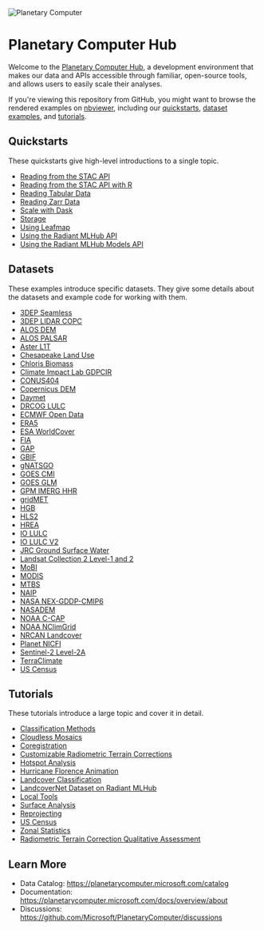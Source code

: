 <img src="https://ai4edatasetspublicassets.blob.core.windows.net/assets/aod_images/planetary_computer_header_800w.png" alt="Planetary Computer"/>

# Planetary Computer Hub

Welcome to the [Planetary Computer Hub](http://planetarycomputer.microsoft.com/compute), a development environment that makes our data and APIs accessible through familiar, open-source tools, and allows users to easily scale their analyses.

If you're viewing this repository from GitHub, you might want to browse the rendered examples on [nbviewer](https://nbviewer.org/github/Microsoft/PlanetaryComputerExamples/tree/main/), including our [quickstarts](https://nbviewer.org/github/microsoft/PlanetaryComputerExamples/tree/main/quickstarts/), [dataset examples](https://nbviewer.org/github/microsoft/PlanetaryComputerExamples/tree/main/datasets/), and [tutorials](https://nbviewer.org/github/microsoft/PlanetaryComputerExamples/tree/main/tutorials/).

## Quickstarts

These quickstarts give high-level introductions to a single topic.

* [Reading from the STAC API](quickstarts/reading-stac.ipynb)
* [Reading from the STAC API with R](quickstarts/reading-stac-r.ipynb)
* [Reading Tabular Data](quickstarts/reading-tabular-data.ipynb)
* [Reading Zarr Data](quickstarts/reading-zarr-data.ipynb)
* [Scale with Dask](quickstarts/scale-with-dask.ipynb)
* [Storage](quickstarts/storage.ipynb)
* [Using Leafmap](quickstarts/leafmap-example.ipynb)
* [Using the Radiant MLHub API](quickstarts/using-radiant-mlhub-api.ipynb)
* [Using the Radiant MLHub Models API](quickstarts/using-radiant-mlhub-models-api.ipynb)

## Datasets

These examples introduce specific datasets. They give some details about the datasets and example code for working with them.

* [3DEP Seamless](datasets/3dep/3dep-seamless-example.ipynb)
* [3DEP LIDAR COPC](datasets/3dep-lidar/3dep-lidar-cog-example.ipynb)
* [ALOS DEM](datasets/alos-dem/alos-dem-example.ipynb)
* [ALOS PALSAR](datasets/alos-palsar/alos-palsar-example.ipynb)
* [Aster L1T](datasets/aster-l1t/aster-l1t-example.ipynb)
* [Chesapeake Land Use](datasets/chesapeake/chesapeake-example.ipynb)
* [Chloris Biomass](datasets/chloris-biomass/chloris-biomass-example.ipynb)
* [Climate Impact Lab GDPCIR](datasets/cil-gdpcir/cil-gdpcir-example.ipynb)
* [CONUS404](datasets/conus404/conus404-example.ipynb)
* [Copernicus DEM](datasets/copernicus-dem/copernicus-dem-example.ipynb)
* [Daymet](datasets/daymet/daymet-example.ipynb)
* [DRCOG LULC](datasets/drcog-lulc/drcog-lulc-example.ipynb)
* [ECMWF Open Data](datasets/ecmwf-forecast/ecmwf-forecast-example.ipynb)
* [ERA5](datasets/era5/era5-example.ipynb)
* [ESA WorldCover](datasets/esa-worldcover/esa-worldcover-example.ipynb)
* [FIA](datasets/fia/fia-example.ipynb)
* [GAP](datasets/gap/gap-example.ipynb)
* [GBIF](datasets/gbif/gbif-example.ipynb)
* [gNATSGO](datasets/gnatsgo/gnatsgo-example.ipynb)
* [GOES CMI](datasets/goes/goes-cmi-example.ipynb)
* [GOES GLM](datasets/goes/goes-glm-example.ipynb)
* [GPM IMERG HHR](datasets/gpm-imerg-hhr/gpm-imerg-hhr-example.ipynb)
* [gridMET](datasets/gridmet/gridmet-example.ipynb)
* [HGB](datasets/hgb/hgb-example.ipynb)
* [HLS2](datasets/hls2/hls2-example.ipynb)
* [HREA](datasets/hrea/hrea-example.ipynb)
* [IO LULC](datasets/io-lulc/io-lulc-example.ipynb)
* [IO LULC V2](datasets/io-lulc/io-lulc-annual-v02-example.ipynb)
* [JRC Ground Surface Water](datasets/jrc-gsw/jrc-gsw-example.ipynb)
* [Landsat Collection 2 Level-1 and 2](datasets/landsat-c2/landsat-c2-example.ipynb)
* [MoBI](datasets/mobi/mobi-example.ipynb)
* [MODIS](datasets/modis/modis-vegetation-example.ipynb)
* [MTBS](datasets/mtbs/mtbs-example.ipynb)
* [NAIP](datasets/naip/naip-example.ipynb)
* [NASA NEX-GDDP-CMIP6](datasets/nasa-nex-gddp-cmip6/nasa-nex-gddp-cmip6-example.ipynb)
* [NASADEM](datasets/nasadem/nasadem-example.ipynb)
* [NOAA C-CAP](datasets/noaa-c-cap/noaa-c-cap-example.ipynb)
* [NOAA NClimGrid](datasets/noaa-nclimgrid/noaa-nclimgrid-example.ipynb)
* [NRCAN Landcover](datasets/nrcan-landcover/nrcan-landcover-example.ipynb)
* [Planet NICFI](datasets/planet-nicfi/planet-nicfi-example.ipynb)
* [Sentinel-2 Level-2A](datasets/sentinel-2-l2a/sentinel-2-l2a-example.ipynb)
* [TerraClimate](datasets/terraclimate/terraclimate-example.ipynb)
* [US Census](datasets/us-census/us-census-example.ipynb)

## Tutorials

These tutorials introduce a large topic and cover it in detail.

* [Classification Methods](tutorials/xarray-spatial_classification-methods.ipynb)
* [Cloudless Mosaics](tutorials/cloudless-mosaic-sentinel2.ipynb)
* [Coregistration](tutorials/coregistration.ipynb)
* [Customizable Radiometric Terrain Corrections](tutorials/customizable-rtc-sentinel1.ipynb)
* [Hotspot Analysis](tutorials/ndvi_hotspots.ipynb)
* [Hurricane Florence Animation](tutorials/hurricane-florence-animation.ipynb)
* [Landcover Classification](tutorials/landcover.ipynb)
* [LandcoverNet Dataset on Radiant MLHub](tutorials/radiant-mlhub-landcovernet.ipynb)
* [Local Tools](tutorials/local-tools.ipynb)
* [Surface Analysis](tutorials/surface_analysis.ipynb)
* [Reprojecting](tutorials/reprojection.ipynb)
* [US Census](tutorials/census-data.ipynb)
* [Zonal Statistics](tutorials/zonal_statistics.ipynb)
* [Radiometric Terrain Correction Qualitative Assessment](tutorials/rtc-qualitative-assessment.ipynb)


## Learn More

* Data Catalog: https://planetarycomputer.microsoft.com/catalog
* Documentation: https://planetarycomputer.microsoft.com/docs/overview/about
* Discussions: https://github.com/Microsoft/PlanetaryComputer/discussions

